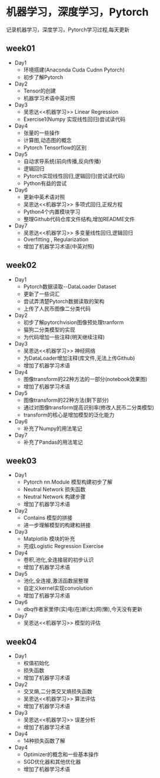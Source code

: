 # 机器学习，深度学习，Pytorch
记录机器学习，深度学习，Pytorch学习过程,每天更新
## week01
+ Day1 
   + 环境搭建(Anaconda Cuda Cudnn Pytorch)
   + 初步了解Pytorch
+ Day2
   + Tensor的创建
   + 机器学习术语中英对照
+ Day3
   + 吴恩达<<机器学习>> Linear Regression
   + Exercise1(Numpy 实现线性回归)尝试读代码
+ Day4
   + 张量的一些操作
   + 计算图,动态图的概念
   + Pytorch Tensorflow的区别
+ Day5
   + 自动求导系统(前向传播,反向传播)
   + 逻辑回归
   + Pytorch实现线性回归,逻辑回归(尝试读代码)
   + Python有益的尝试
+ Day6
   + 更新中英术语对照
   + 吴恩达<<机器学习>> 多项式回归,正规方程
   + Python4个内置模块学习
   + 整理Github代码仓库文件结构,增加README文件
+ Day7
   + 吴恩达<<机器学习>> 多变量线性回归,逻辑回归
   + Overfitting , Regularization
   + 增加了机器学习术语(中英对照)
## week02
+ Day1
   + Pytorch数据读取--DataLoader Dataset
   + 更新了一些词汇
   + 尝试弄清楚Pytorch数据读取的架构
   + 上传了人民币图像二分类代码
+ Day2
   + 初步了解pytorchvision图像预处理tranform
   + 猫狗二分类模型的实现
   + 为代码增加一些注释(明天继续注释)
+ Day3
   + 吴恩达<<机器学习>> 神经网络
   + 为DataLoader增加注释(库文件,无法上传Github)
   + 增加了机器学习术语
+ Day4
   + 图像transform的22种方法的一部分(notebook效果图)
   + 增加了机器学习术语
+ Day5
   + 图像transform的22种方法(剩下部分)
   + 通过对图像transform提高识别率(修改人民币二分类模型)
   + transform的核心是增加模型的泛化能力
+  Day6
   + 补充了Numpy的用法笔记
+ Day7
   + 补充了Pandas的用法笔记
## week03
+ Day1
   + Pytorch nn.Module 模型构建初步了解
   + Neutral Network 损失函数
   + Neutral Network  构建步骤
   + 增加了机器学习术语
+ Day2
   + Contains 模型的拼接
   + 进一步理解模型的构建和拼接
+ Day3
   + Matplotlib 模块的补充
   + 完成Logistic Regression Exercise
+ Day4
   + 卷积,池化,全连接层的初步认识
   + 增加了机器学习术语
+ Day5
   + 池化,全连接,激活函数层整理
   + 自定义kernel实现convolution
   + 增加了机器学习术语
+ Day6
   + dbq作者家里停(实)电(在)断(太)网(懒),今天没有更新
+ Day7
   + 吴恩达<<机器学习>> 模型的评估
## week04
+ Day1 
   + 权值初始化
   + 损失函数
   + 增加了机器学习术语
+ Day2
   +  交叉熵,二分类交叉熵损失函数
   +  吴恩达<<机器学习>> 算法评估
   + 增加了机器学习术语
+ Day3
   + 吴恩达<<机器学习>> 误差分析
   + 增加了机器学习术语
+ Day4
   + 14种损失函数了解
+ Day4
   + Optimizer的概念和一些基本操作
   + SGD优化器和其他优化器
   + 增加了机器学习术语